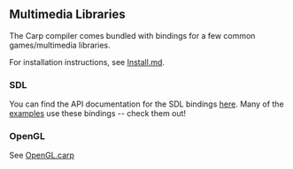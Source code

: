 ## Multimedia Libraries

The Carp compiler comes bundled with bindings for a few common games/multimedia libraries.

For installation instructions, see [Install.md](Install.md).

### SDL

You can find the API documentation for the SDL bindings [here](http://carp-lang.github.io/carp-docs/sdl/SDL_index.html).
Many of the [examples](../examples) use these bindings -- check them out!

### OpenGL

See [OpenGL.carp](../core/OpenGL.carp)
